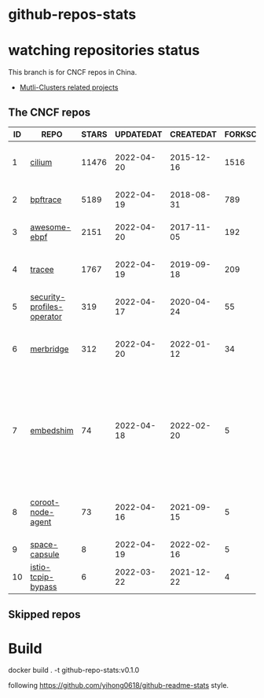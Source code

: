 # github-repos-stats

# watching repositories status

This branch is for CNCF repos in China.
- [Mutli-Clusters related projects](https://github.com/pacoxu/github-repos-stats/tree/multi-clusters)


<!--START_SECTION:github_repos-->
## The CNCF repos
| ID |                                            REPO                                             | STARS | UPDATEDAT  | CREATEDAT  | FORKSCOUNT |                                                              DESCRIPTIONS                                                               |
|----|---------------------------------------------------------------------------------------------|-------|------------|------------|------------|-----------------------------------------------------------------------------------------------------------------------------------------|
|  1 | [cilium](https://github.com/cilium/cilium)                                                  | 11476 | 2022-04-20 | 2015-12-16 |       1516 | eBPF-based Networking, Security, and Observability                                                                                      |
|  2 | [bpftrace](https://github.com/iovisor/bpftrace)                                             |  5189 | 2022-04-19 | 2018-08-31 |        789 | High-level tracing language for Linux eBPF                                                                                              |
|  3 | [awesome-ebpf](https://github.com/zoidbergwill/awesome-ebpf)                                |  2151 | 2022-04-20 | 2017-11-05 |        192 | A curated list of awesome projects related to eBPF.                                                                                     |
|  4 | [tracee](https://github.com/aquasecurity/tracee)                                            |  1767 | 2022-04-19 | 2019-09-18 |        209 | Linux Runtime Security and Forensics using eBPF                                                                                         |
|  5 | [security-profiles-operator](https://github.com/kubernetes-sigs/security-profiles-operator) |   319 | 2022-04-17 | 2020-04-24 |         55 | The Kubernetes Security Profiles Operator                                                                                               |
|  6 | [merbridge](https://github.com/merbridge/merbridge)                                         |   312 | 2022-04-20 | 2022-01-12 |         34 | Use eBPF to speed up your Service Mesh like crossing an Einstein-Rosen Bridge.                                                          |
|  7 | [embedshim](https://github.com/fuweid/embedshim)                                            |    74 | 2022-04-18 | 2022-02-20 |          5 | Provide task runtime implementation with pidfd and eBPF sched_process_exit tracepoint to manage deamonless container with low overhead. |
|  8 | [coroot-node-agent](https://github.com/coroot/coroot-node-agent)                            |    73 | 2022-04-16 | 2021-09-15 |          5 | A Prometheus exporter based on eBPF that gathers comprehensive container metrics                                                        |
|  9 | [space-capsule](https://github.com/Kindling-project/space-capsule)                          |     8 | 2022-04-19 | 2022-02-16 |          5 | space-capsule                                                                                                                           |
| 10 | [istio-tcpip-bypass](https://github.com/intel/istio-tcpip-bypass)                           |     6 | 2022-03-22 | 2021-12-22 |          4 | istio-tcpip-bypass                                                                                                                      |



## Skipped repos
<!--END_SECTION:github_repos-->

# Build

docker build . -t github-repo-stats:v0.1.0

following https://github.com/yihong0618/github-readme-stats style.
